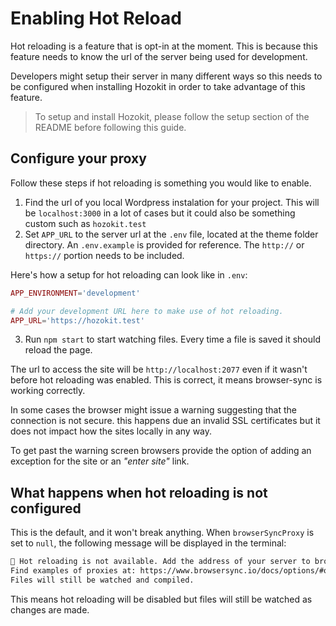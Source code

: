# Enabling Hot Reload

Hot reloading is a feature that is opt-in at the moment. This is because this feature needs to know the url of the server being used for development.

Developers might setup their server in many different ways so this needs to be configured when installing Hozokit in order to take advantage of this feature.

> To setup and install Hozokit, please follow the setup section of the README before following this guide.

## Configure your proxy

Follow these steps if hot reloading is something you would like to enable.

1. Find the url of you local Wordpress instalation for your project. This will be `localhost:3000` in a lot of cases but it could also be something custom such as `hozokit.test`
2. Set `APP_URL` to the server url at the `.env` file, located at the theme folder directory. An `.env.example` is provided for reference. The `http://` or `https://` portion needs to be included.

Here's how a setup for hot reloading can look like in `.env`: 

```php
APP_ENVIRONMENT='development'

# Add your development URL here to make use of hot reloading.
APP_URL='https://hozokit.test'
```

3. Run `npm start` to start watching files. Every time a file is saved it should reload the page. 

The url to access the site will be `http://localhost:2077` even if it wasn't before hot reloading was enabled. This is correct, it means browser-sync is working correctly.

In some cases the browser might issue a warning suggesting that the connection is not secure. this happens due an invalid SSL certificates but it does not impact how the sites locally in any way.

To get past the warning screen browsers provide the option of adding an exception for the site or an *"enter site"* link.

## What happens when hot reloading is not configured

This is the default, and it won't break anything. When `browserSyncProxy` is set to `null`, the following message will be displayed in the terminal:

```bash
🛑 Hot reloading is not available. Add the address of your server to browserSyncProxy in gulpfile.js
Find examples of proxies at: https://www.browsersync.io/docs/options/#option-proxy
Files will still be watched and compiled.
```

This means hot reloading will be disabled but files will still be watched as changes are made.